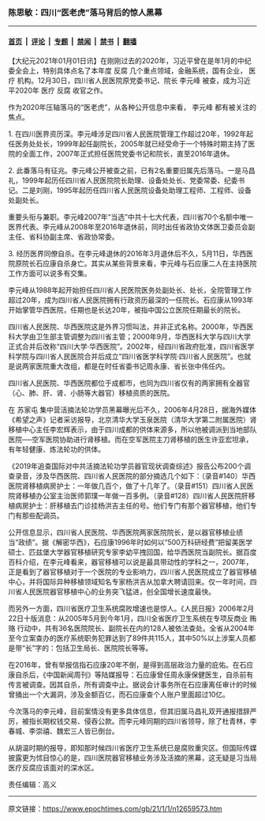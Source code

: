 ### 陈思敏：四川“医老虎”落马背后的惊人黑幕

---

#### [首页](../../../..?n12659573) &nbsp;|&nbsp; [评论](../../../../../epoch-comment?n12659573) &nbsp;|&nbsp; [专题](../../../../../epoch-special?n12659573) &nbsp;|&nbsp; [禁闻](../../../../../epoch-news?n12659573) &nbsp;|&nbsp; [禁书](../../../../../books?n12659573) &nbsp;|&nbsp; [翻墙](https://github.com/gfw-breaker/nogfw/blob/master/README.md?n12659573)


<div class="post_content" id="artbody" itemprop="articleBody">
 <!-- article content begin -->
 <p>
  【大纪元2021年01月01日讯】在刚刚过去的2020年，习近平曾在是年1月的中纪委全会上，特别具体点名了本年度
  <ok href="https://www.epochtimes.com/gb/tag/%E5%8F%8D%E8%85%90.html">
   反腐
  </ok>
  几个重点领域，金融系统，国有企业，
  <ok href="https://www.epochtimes.com/gb/tag/%E5%8C%BB%E7%96%97.html">
   医疗
  </ok>
  机构。12月30日，四川省人民医院原党委书记、院长
  <ok href="https://www.epochtimes.com/gb/tag/%E6%9D%8E%E5%85%83%E5%B3%B0.html">
   李元峰
  </ok>
  被查，成为习近平2020年
  <ok href="https://www.epochtimes.com/gb/tag/%E5%8C%BB%E7%96%97.html">
   医疗
  </ok>
  <ok href="https://www.epochtimes.com/gb/tag/%E5%8F%8D%E8%85%90.html">
   反腐
  </ok>
  收官之作。
 </p>
 <p>
  作为2020年压轴落马的“医老虎”，从各种公开信息中来看，
  <ok href="https://www.epochtimes.com/gb/tag/%E6%9D%8E%E5%85%83%E5%B3%B0.html">
   李元峰
  </ok>
  都有被关注的焦点。
 </p>
 <p>
  1. 在四川医界资历深。李元峰涉足四川省人民医院管理工作超过20年，1992年起任医务处处长，1999年起任副院长，2005年就已经受命于一个特殊时期主持了医院的全面工作，2007年正式担任医院党委书记和院长，直至2016年退休。
 </p>
 <p>
  2. 此番落马有征兆。李元峰公开被查之前，已有2名重要旧属先后落马。一是马昌礼，1999年起历任四川省人民医院院长助理、设备处处长、党委常委、纪委书记。二是刘刚，1995年起历任四川省人民医院设备处助理工程师、工程师、设备处副处长。
 </p>
 <p>
  重要头衔与兼职。李元峰2007年“当选”中共十七大代表，四川省70个名额中唯一医界代表。李元峰从2008年至2016年退休前，同时出任省政协文体医卫委员会副主任、省科协副主席、省政协常委。
 </p>
 <p>
  3. 经历医界同僚自杀。在李元峰退休的2016年3月退休后不久，5月11日，华西医院原院长石应康自杀身亡。其实从某些背景来看，李元峰与石应康二人在主持医院工作方面可以说多有交集。
 </p>
 <p>
  李元峰从1988年起开始担任四川省人民医院医务处副处长、处长，全院管理工作超过20年，成为四川省人民医院拥有行政资历最深的一任院长。石应康从1993年开始掌管华西医院，任期也是长达20年，被指中国公立医院任期最长的院长。
 </p>
 <p>
  四川省人民医院、华西医院这是外界习惯叫法，并非正式名称。2000年，华西医科大学由卫生部主管调整为四川省主管；2000年9月，华西医科大学与四川大学正式合并后改称“四川大学‧华西医院”。2002年，经四川省政府批准，四川省医学科学院与四川省人民医院合并后成立“四川省医学科学院‧四川省人民医院”。也就是说两家医院重大改组，都是在时任省委书记周永康、省长张中伟任内。
 </p>
 <p>
  四川省人民医院、华西医院都位于成都市，也同为四川省仅有的两家拥有全器官（心、肺、肝、肾、小肠等大器官）移植资质的医院。
 </p>
 <p>
  在
  <ok href="https://www.epochtimes.com/gb/tag/%E8%8B%8F%E5%AE%B6%E5%B1%AF.html">
   苏家屯
  </ok>
  集中营活摘法轮功学员黑幕曝光后不久，2006年4月28日，据海外媒体《希望之声》记者采访报导，北京清华大学玉泉医院（清华大学第二附属医院）肾移植中心主任李宏辉表示，由于四川成都的供体来源多，所以他被调派到当地部队医院──空军医院协助进行肾移植。而在空军医院主刀肾移植的医生许亚宏坦承，有年轻健康、炼法轮功的供体。
 </p>
 <p>
  《2019年追查国际对中共活摘法轮功学员器官现状调查综述》报告公布200个调查录音，涉及华西医院、四川省人民医院的部分摘选几个如下：（录音#140）华西医院肾移植病房护士：一年做几百个，做了十几年了。（录音#151）四川省人民医院肾移植办公室主治医师郭璞一年做一百多例。（录音#128）四川省人民医院肝移植病房护士：肝移植去门诊挂杨洪吉主任的号。他们专门有那个器官移植，他们专门有那些配调员。
 </p>
 <p>
  公开信息显示，四川省人民医院、华西医院两家医院院长，是以器官移植业绩当“政绩”。据《解密华西》，石应康1996年时如何以“500万科研经费”把留美医学硕士、匹兹堡大学器官移植研究专家李幼平拽回国，给华西医院当副院长。据百度百科介绍，在李元峰看来，器官移植可以说是最具带动性的学科之一，2007年，正是看到了器官移植对于一个医院的专业影响力，四川省人民医院成立了器官移植中心，并将国际异种移植领域知名专家杨洪吉从加拿大聘请回来。仅一年时间，四川省人民医院器官移植中心的业务突飞猛进，创全国增长速度最快。
 </p>
 <p>
  而另外一方面，四川省医疗卫生系统腐败增速也是惊人。《人民日报》2006年2月22日十版消息：从2005年5月到今年1月，四川全省医疗卫生系统在专项反商业
  <ok href="https://www.epochtimes.com/gb/tag/%E8%B4%BF%E8%B5%82.html">
   贿赂
  </ok>
  行动中，共有36名医院院长、副院长在内的128人被依法查处。全省从2004年至今立案查办的医疗系统职务犯罪达到了89件共115人，其中50%以上涉案人员都是带“长”字的：包括卫生局长、医院院长等等。
 </p>
 <p>
  在2016年，曾有举报信指石应康20年不倒，是得到高层政治力量的庇佑。在石应康自杀后，《中国新闻周刊》等陆媒报导：石应康曾任周永康保健医生，自杀前有传言被调查。因其自杀，所有调查中止。据说会计事务所在石应康离任审计的时候曾捅出一个大漏洞，涉及金额百亿，而石应康查个人账户里面超过10亿。
 </p>
 <p>
  今次落马的李元峰，目前案情没有更多具体信息，但其旧属马昌礼双开通报措辞严厉，被指长期权钱交易、侵吞公款。而李元峰同期的四川省领导，除了杜青林，李春城、李崇禧、魏宏三人皆已倒台。
 </p>
 <p>
  从胡温时期的报导，即知那时候四川省医疗卫生系统已是腐败重灾区。但国际传媒披露更为怵目惊心的是，四川医院器官移植业务涉及活摘的黑幕，这无疑是习当局医疗反腐应该面对的深水区。
 </p>
 <p>
  责任编辑：高义
 </p>
 <!-- article content end -->
 <div id="below_article_ad">
 </div>
</div>


---

原文链接：https://www.epochtimes.com/gb/21/1/1/n12659573.htm